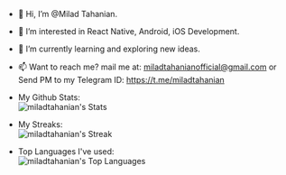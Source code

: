 - 👋 Hi, I’m @Milad Tahanian.
- 👀 I’m interested in React Native, Android, iOS Development.
- 🌱 I’m currently learning and exploring new ideas.
- 📫 Want to reach me? mail me at: miladtahanianofficial@gmail.com or Send PM to my Telegram ID: https://t.me/miladtahanian

- My Github Stats:<br />
  ![miladtahanian's Stats](https://github-readme-stats.vercel.app/api?username=miladtahanian&theme=default&show_icons=true&hide_border=false&count_private=true)
- My Streaks:<br />
  ![miladtahanian's Streak](https://github-readme-streak-stats.herokuapp.com/?user=miladtahanian&theme=default&hide_border=false)
- Top Languages I've used:<br />
 ![miladtahanian's Top Languages](https://github-readme-stats.vercel.app/api/top-langs/?username=miladtahanian&theme=default&show_icons=true&hide_border=false&layout=compact)

<!---
miladtahanian/miladtahanian is a ✨ special ✨ repository because its `README.md` (this file) appears on your GitHub profile.
You can click the Preview link to take a look at your changes.
--->
